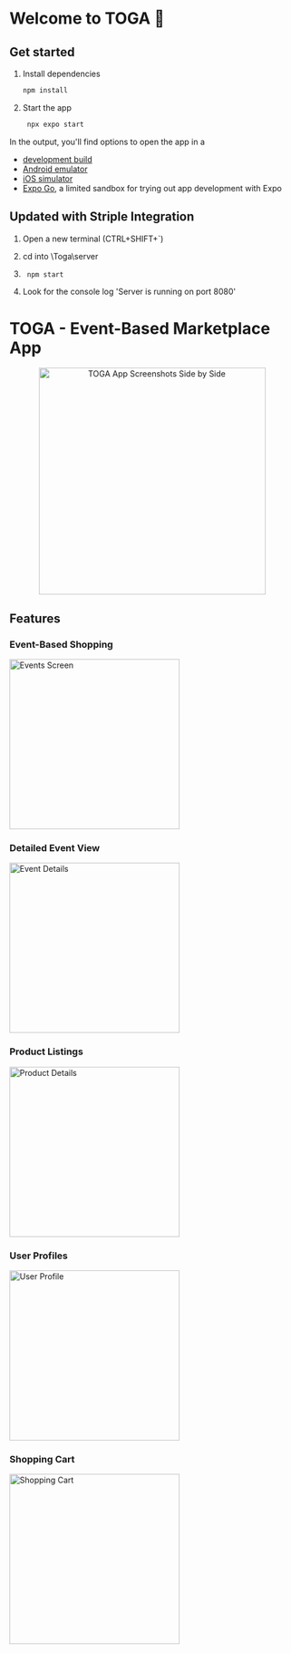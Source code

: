 # Welcome to TOGA 👋

## Get started

1. Install dependencies

   ```bash
   npm install
   ```

2. Start the app

   ```bash
    npx expo start
   ```

In the output, you'll find options to open the app in a

- [development build](https://docs.expo.dev/develop/development-builds/introduction/)
- [Android emulator](https://docs.expo.dev/workflow/android-studio-emulator/)
- [iOS simulator](https://docs.expo.dev/workflow/ios-simulator/)
- [Expo Go](https://expo.dev/go), a limited sandbox for trying out app development with Expo

## Updated with Striple Integration

1. Open a new terminal (CTRL+SHIFT+`)

2. cd into \Toga\server

3. ```bash
    npm start
   ```

4. Look for the console log 'Server is running on port 8080'

# TOGA - Event-Based Marketplace App

<div align="center">
  <img src="mock-apps.png" width="400" alt="TOGA App Screenshots Side by Side">
</div>

## Features

### Event-Based Shopping
<img src="event-screen.png" width="300" alt="Events Screen">

### Detailed Event View
<img src="event-details.png" width="300" alt="Event Details">

### Product Listings
<img src="product-details.png" width="300" alt="Product Details">

### User Profiles
<img src="user-profile.png" width="300" alt="User Profile">

### Shopping Cart
<img src="shopping-cart.png" width="300" alt="Shopping Cart">

